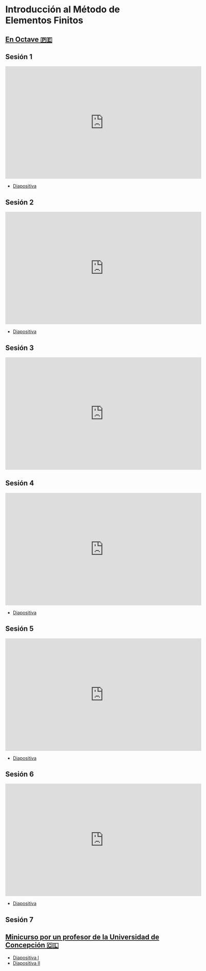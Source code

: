 # Introducción al Método de Elementos Finitos

## [En Octave 🇵🇪](https://www.gnu.org/software/octave/index)

## Sesión 1

<iframe width="610" height="350"
  sandbox="allow-same-origin allow-scripts allow-popups"
  src="https://www.youtube-nocookie.com/embed/0iiFttgXmI8"
  frameborder="0" allowfullscreen>
</iframe>

- [Diapositiva](https://ecloud.global/s/6AprTxDy3nEeMKf)

## Sesión 2

<iframe width="610" height="350"
  sandbox="allow-same-origin allow-scripts allow-popups"
  src="https://www.youtube-nocookie.com/embed/j98olxPe-Fg"
  frameborder="0" allowfullscreen>
</iframe>

- [Diapositiva](https://ecloud.global/s/nJyPb6iB728TpkG)

## Sesión 3

<iframe width="610" height="350"
  sandbox="allow-same-origin allow-scripts allow-popups"
  src="https://www.youtube-nocookie.com/embed/j98olxPe-Fg"
  frameborder="0" allowfullscreen>
</iframe>

## Sesión 4

<iframe width="610" height="350"
  sandbox="allow-same-origin allow-scripts allow-popups"
  src="https://www.youtube-nocookie.com/embed/j98olxPe-Fg"
  frameborder="0" allowfullscreen>
</iframe>

- [Diapositiva](https://ecloud.global/s/LEpbHykKjDmPJio)

## Sesión 5

<iframe width="610" height="350"
  sandbox="allow-same-origin allow-scripts allow-popups"
  src="https://www.youtube-nocookie.com/embed/j98olxPe-Fg"
  frameborder="0" allowfullscreen>
</iframe>

- [Diapositiva](https://ecloud.global/s/Qdj5KT5bcf9Nfwb)

## Sesión 6

<iframe width="610" height="350"
  sandbox="allow-same-origin allow-scripts allow-popups"
  src="https://www.youtube-nocookie.com/embed/j98olxPe-Fg"
  frameborder="0" allowfullscreen>
</iframe>

- [Diapositiva](https://ecloud.global/s/ZpjjELCs5MLJ3nj)

## Sesión 7

## [Minicurso por un profesor de la Universidad de Concepción 🇨🇱](https://sites.google.com/uni.edu.pe/cimmuni-2022/materiales#h.vbmc8ur8scsu)

- [Diapositiva I](https://drive.google.com/file/d/1DtzzcXpcbacklp8dz_gKy0Is3xY4ZKcF/view)
- [Diapositiva II](https://www.dropbox.com/s/1dxu22372vixmzv/Mini-Curso1-FEM-1d-Apr%2018-Apr%2022%2C%202022-completo.pdf?dl=0)